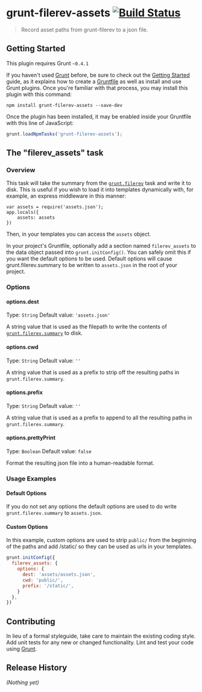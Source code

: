 # grunt-filerev-assets [![Build Status](https://travis-ci.org/richardbolt/grunt-filerev-assets.png?branch=master)](https://travis-ci.org/richardbolt/grunt-filerev-assets)

> Record asset paths from grunt-filerev to a json file.

## Getting Started
This plugin requires Grunt `~0.4.1`

If you haven't used [Grunt](http://gruntjs.com/) before, be sure to check out the [Getting Started](http://gruntjs.com/getting-started) guide, as it explains how to create a [Gruntfile](http://gruntjs.com/sample-gruntfile) as well as install and use Grunt plugins. Once you're familiar with that process, you may install this plugin with this command:

```shell
npm install grunt-filerev-assets --save-dev
```

Once the plugin has been installed, it may be enabled inside your Gruntfile with this line of JavaScript:

```js
grunt.loadNpmTasks('grunt-filerev-assets');
```

## The "filerev_assets" task

### Overview
This task will take the summary from the [`grunt.filerev`](https://github.com/yeoman/grunt-filerev) task and write it to disk. This is useful if you wish to load it into templates dynamically with, for example, an express middleware in this manner:

```node
var assets = require('assets.json');
app.locals({
	assets: assets
})
```

Then, in your templates you can access the `assets` object.

In your project's Gruntfile, optionally add a section named `filerev_assets` to the data object passed into `grunt.initConfig()`. You can safely omit this if you want the default options to be used. Default options will cause grunt.filerev.summary to be written to `assets.json` in the root of your project.

### Options

#### options.dest
Type: `String`
Default value: `'assets.json'`

A string value that is used as the filepath to write the contents of [`grunt.filerev.summary`](https://github.com/yeoman/grunt-filerev#summary) to disk.

#### options.cwd
Type: `String`
Default value: `''`

A string value that is used as a prefix to strip off the resulting paths in `grunt.filerev.summary`.

#### options.prefix
Type: `String`
Default value: `''`

A string value that is used as a prefix to append to all the resulting paths in `grunt.filerev.summary`.

#### options.prettyPrint
Type: `Boolean`
Default value: `false`

Format the resulting json file into a human-readable format.

### Usage Examples

#### Default Options
If you do not set any options the default options are used to do write `grunt.filerev.summary` to `assets.json`.

#### Custom Options
In this example, custom options are used to strip `public/` from the beginning of the paths and add /static/ so they can be used as urls in your templates.

```js
grunt.initConfig({
  filerev_assets: {
    options: {
      dest: 'assets/assets.json',
      cwd: 'public/',
      prefix: '/static/',
    }
  },
})
```

## Contributing
In lieu of a formal styleguide, take care to maintain the existing coding style. Add unit tests for any new or changed functionality. Lint and test your code using [Grunt](http://gruntjs.com/).

## Release History
_(Nothing yet)_
